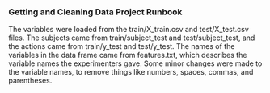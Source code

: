### Getting and Cleaning Data Project Runbook

The variables were loaded from the train/X_train.csv and test/X_test.csv files.  The subjects came from train/subject_test and test/subject_test, and the actions came from train/y_test and test/y_test.  The names of the variables in the data frame came from features.txt, which describes the variable names the experimenters gave.  Some minor changes were made to the variable names, to remove things like numbers, spaces, commas, and parentheses.